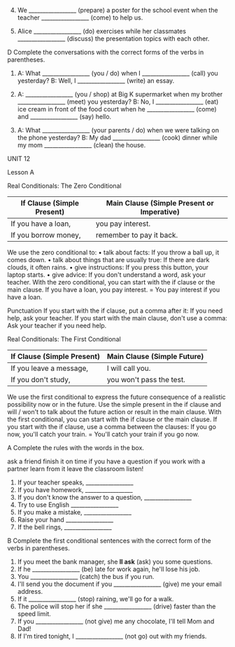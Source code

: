 4. We _________________ (prepare) a poster for the school event when the teacher _________________ (come) to help us.

5. Alice _________________ (do) exercises while her classmates _________________ (discuss) the presentation topics with each other.

D Complete the conversations with the correct forms of the verbs in parentheses.

1. A: What _________________ (you / do) when I _________________ (call) you yesterday?
   B: Well, I _________________ (write) an essay.

2. A: _________________ (you / shop) at Big K supermarket when my brother _________________ (meet) you yesterday?
   B: No, I _________________ (eat) ice cream in front of the food court when he _________________ (come) and _________________ (say) hello.

3. A: What _________________ (your parents / do) when we were talking on the phone yesterday?
   B: My dad _________________ (cook) dinner while my mom _________________ (clean) the house.

UNIT 12

Lesson A

Real Conditionals: The Zero Conditional

If Clause (Simple Present) | Main Clause (Simple Present or Imperative)
--- | ---
If you have a loan, | you pay interest.
If you borrow money, | remember to pay it back.

We use the zero conditional to:
• talk about facts: If you throw a ball up, it comes down.
• talk about things that are usually true: If there are dark clouds, it often rains.
• give instructions: If you press this button, your laptop starts.
• give advice: If you don't understand a word, ask your teacher.
With the zero conditional, you can start with the if clause or the main clause.
If you have a loan, you pay interest. = You pay interest if you have a loan.

Punctuation
If you start with the if clause, put a comma after it: If you need help, ask your teacher.
If you start with the main clause, don't use a comma: Ask your teacher if you need help.

Real Conditionals: The First Conditional

If Clause (Simple Present) | Main Clause (Simple Future)
--- | ---
If you leave a message, | I will call you.
If you don't study, | you won't pass the test.

We use the first conditional to express the future consequence of a realistic possibility now or in the future. Use the simple present in the if clause and will / won't to talk about the future action or result in the main clause. With the first conditional, you can start with the if clause or the main clause. If you start with the if clause, use a comma between the clauses:
If you go now, you'll catch your train. = You'll catch your train if you go now.

A Complete the rules with the words in the box.

ask a friend   finish it on time   if you have a question
if you work with a partner   learn from it
leave the classroom   listen!

1. If your teacher speaks, _________________
2. If you have homework, _________________
3. If you don't know the answer to a question, _________________
4. Try to use English _________________
5. If you make a mistake, _________________
6. Raise your hand _________________
7. If the bell rings, _________________

B Complete the first conditional sentences with the correct form of the verbs in parentheses.

1. If you meet the bank manager, she ______ll ask______ (ask) you some questions.
2. If he _________________ (be) late for work again, he'll lose his job.
3. You _________________ (catch) the bus if you run.
4. I'll send you the document if you _________________ (give) me your email address.
5. If it _________________ (stop) raining, we'll go for a walk.
6. The police will stop her if she _________________ (drive) faster than the speed limit.
7. If you _________________ (not give) me any chocolate, I'll tell Mom and Dad!
8. If I'm tired tonight, I _________________ (not go) out with my friends.